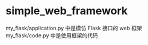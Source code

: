 # simple_web_framework
my_flask/application.py 中是模仿 Flask 接口的 web 框架 <br/>
my_flask/code.py 中是使用框架的代码 <br/>

